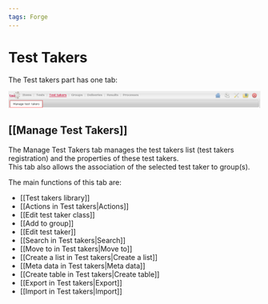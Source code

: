 ```yaml
---
tags: Forge
---
```


Test Takers
===========

The Test takers part has one tab:

![](resources/testtakers-tab.png)

[[Manage Test Takers]]
----------------------

The Manage Test Takers tab manages the test takers list (test takers registration) and the properties of these test takers.\
This tab also allows the association of the selected test taker to group(s).

The main functions of this tab are:

-   [[Test takers library]]
-   [[Actions in Test takers|Actions]]
-   [[Edit test taker class]]
-   [[Add to group]]
-   [[Edit test taker]]
-   [[Search in Test takers|Search]]
-   [[Move to in Test takers|Move to]]
-   [[Create a list in Test takers|Create a list]]
-   [[Meta data in Test takers|Meta data]]
-   [[Create table in Test takers|Create table]]
-   [[Export in Test takers|Export]]
-   [[Import in Test takers|Import]]

